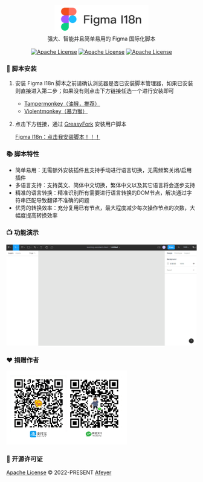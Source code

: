 <p align="center">
  <img width="250" src="./docs/figma-i18n-logo.png" alt="i18n.js">
  <br>
  强大、智能并且简单易用的 Figma 国际化脚本
  <br>
  <br>
  <a href="https://svelte.dev/"><img src="https://img.shields.io/:Svelte-3.0.0-green.svg" alt="Apache License"></a>
  <a href="https://www.typescriptlang.org/"><img src="https://img.shields.io/:TypeScript-4.0.0-yellow.svg" alt="Apache License"></a>
  <a href="https://github.com/NICEXAI/figma-i18n/blob/main/LICENSE"><img src="https://img.shields.io/:License-Apache-blue.svg" alt="Apache License"></a>
</p>


### 💽 脚本安装

1. 安装 Figma I18n 脚本之前请确认浏览器是否已安装脚本管理器，如果已安装则直接进入第二步；如果没有则点击下方链接任选一个进行安装即可
   
   * [Tampermonkey（油猴，推荐）](https://www.tampermonkey.net/)
   * [Violentmonkey（暴力猴）](https://violentmonkey.github.io/get-it/)
  
2. 点击下方链接，通过 [GreasyFork](https://greasyfork.org/zh-CN) 安装用户脚本
   
   [Figma I18n：点击我安装脚本！！！](https://greasyfork.org/zh-CN/scripts/440348-figma-i18n)

### 📚 脚本特性

* 简单易用：无需额外安装插件且支持手动进行语言切换，无需频繁关闭/启用插件
* 多语言支持：支持英文、简体中文切换，繁体中文以及其它语言将会逐步支持
* 精准的语言转换：精准识别所有需要进行语言转换的DOM节点，解决通过字符串匹配导致翻译不准确的问题
* 优秀的转换效率：充分复用已有节点，最大程度减少每次操作节点的次数，大幅度提高转换效率
  
### 📺 功能演示

![Fiama I18n 脚本演示](./docs/figma-i18n-demo.gif)

### ❤️ 捐赠作者

<img width="320" src="./docs/payment.png" />

### 📄 开源许可证

[Apache License](https://github.com/NICEXAI/figma-i18n/blob/main/LICENSE) © 2022-PRESENT [Afeyer](https://github.com/NICEXAI)
